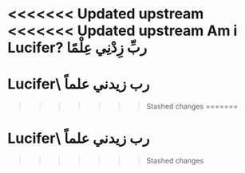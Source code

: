 <<<<<<< Updated upstream
<<<<<<< Updated upstream
Am i Lucifer?
ربِّ زِدْنِي عِلْمًا
=======
# Lucifer\ رب زيدني علماً
>>>>>>> Stashed changes
=======
# Lucifer\ رب زيدني علماً
>>>>>>> Stashed changes
